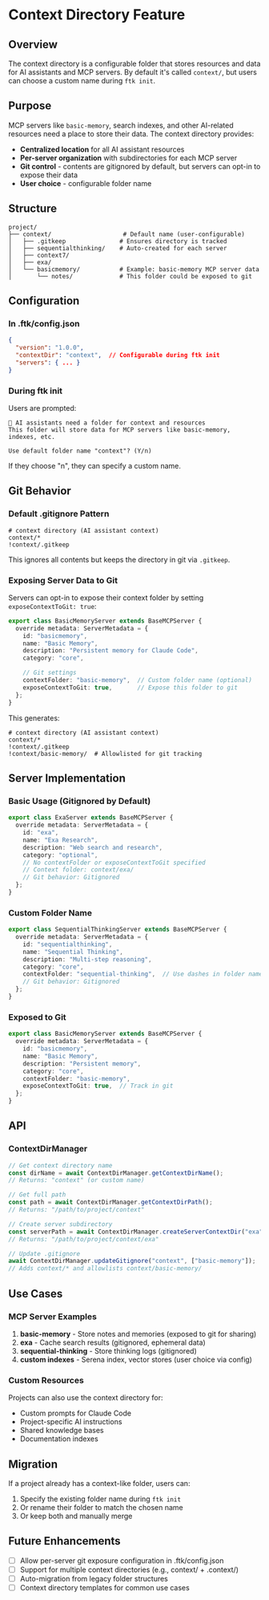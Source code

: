 # Context Directory Feature

## Overview

The context directory is a configurable folder that stores resources and data for AI assistants and MCP servers. By default it's called `context/`, but users can choose a custom name during `ftk init`.

## Purpose

MCP servers like `basic-memory`, search indexes, and other AI-related resources need a place to store their data. The context directory provides:

- **Centralized location** for all AI assistant resources
- **Per-server organization** with subdirectories for each MCP server
- **Git control** - contents are gitignored by default, but servers can opt-in to expose their data
- **User choice** - configurable folder name

## Structure

```
project/
├── context/                    # Default name (user-configurable)
│   ├── .gitkeep               # Ensures directory is tracked
│   ├── sequentialthinking/    # Auto-created for each server
│   ├── context7/
│   ├── exa/
│   └── basicmemory/           # Example: basic-memory MCP server data
│       └── notes/             # This folder could be exposed to git
```

## Configuration

### In .ftk/config.json

```json
{
  "version": "1.0.0",
  "contextDir": "context",  // Configurable during ftk init
  "servers": { ... }
}
```

### During ftk init

Users are prompted:

```
📁 AI assistants need a folder for context and resources
This folder will store data for MCP servers like basic-memory, indexes, etc.

Use default folder name "context"? (Y/n)
```

If they choose "n", they can specify a custom name.

## Git Behavior

### Default .gitignore Pattern

```gitignore
# context directory (AI assistant context)
context/*
!context/.gitkeep
```

This ignores all contents but keeps the directory in git via `.gitkeep`.

### Exposing Server Data to Git

Servers can opt-in to expose their context folder by setting `exposeContextToGit: true`:

```typescript
export class BasicMemoryServer extends BaseMCPServer {
  override metadata: ServerMetadata = {
    id: "basicmemory",
    name: "Basic Memory",
    description: "Persistent memory for Claude Code",
    category: "core",

    // Git settings
    contextFolder: "basic-memory",  // Custom folder name (optional)
    exposeContextToGit: true,       // Expose this folder to git
  };
}
```

This generates:

```gitignore
# context directory (AI assistant context)
context/*
!context/.gitkeep
!context/basic-memory/  # Allowlisted for git tracking
```

## Server Implementation

### Basic Usage (Gitignored by Default)

```typescript
export class ExaServer extends BaseMCPServer {
  override metadata: ServerMetadata = {
    id: "exa",
    name: "Exa Research",
    description: "Web search and research",
    category: "optional",
    // No contextFolder or exposeContextToGit specified
    // Context folder: context/exa/
    // Git behavior: Gitignored
  };
}
```

### Custom Folder Name

```typescript
export class SequentialThinkingServer extends BaseMCPServer {
  override metadata: ServerMetadata = {
    id: "sequentialthinking",
    name: "Sequential Thinking",
    description: "Multi-step reasoning",
    category: "core",
    contextFolder: "sequential-thinking",  // Use dashes in folder name
    // Git behavior: Gitignored
  };
}
```

### Exposed to Git

```typescript
export class BasicMemoryServer extends BaseMCPServer {
  override metadata: ServerMetadata = {
    id: "basicmemory",
    name: "Basic Memory",
    description: "Persistent memory",
    category: "core",
    contextFolder: "basic-memory",
    exposeContextToGit: true,  // Track in git
  };
}
```

## API

### ContextDirManager

```typescript
// Get context directory name
const dirName = await ContextDirManager.getContextDirName();
// Returns: "context" (or custom name)

// Get full path
const path = await ContextDirManager.getContextDirPath();
// Returns: "/path/to/project/context"

// Create server subdirectory
const serverPath = await ContextDirManager.createServerContextDir("exa");
// Returns: "/path/to/project/context/exa"

// Update .gitignore
await ContextDirManager.updateGitignore("context", ["basic-memory"]);
// Adds context/* and allowlists context/basic-memory/
```

## Use Cases

### MCP Server Examples

1. **basic-memory** - Store notes and memories (exposed to git for sharing)
2. **exa** - Cache search results (gitignored, ephemeral data)
3. **sequential-thinking** - Store thinking logs (gitignored)
4. **custom indexes** - Serena index, vector stores (user choice via config)

### Custom Resources

Projects can also use the context directory for:
- Custom prompts for Claude Code
- Project-specific AI instructions
- Shared knowledge bases
- Documentation indexes

## Migration

If a project already has a context-like folder, users can:

1. Specify the existing folder name during `ftk init`
2. Or rename their folder to match the chosen name
3. Or keep both and manually merge

## Future Enhancements

- [ ] Allow per-server git exposure configuration in .ftk/config.json
- [ ] Support for multiple context directories (e.g., context/ + .context/)
- [ ] Auto-migration from legacy folder structures
- [ ] Context directory templates for common use cases
